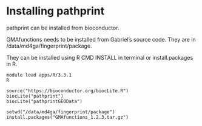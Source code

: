 # Installing pathprint

pathprint can be installed from bioconductor.
 
GMAfunctions needs to be installed from Gabriel’s source code.
They are in /data/md4ga/fingerprint/package.

They can be installed using R CMD INSTALL in terminal or install.packages in R.

```
module load apps/R/3.3.1
R
```

```{r}
source("https://bioconductor.org/biocLite.R")
biocLite("pathprint")
biocLite("pathprintGEOData")
 
setwd("/data/md4ga/fingerprint/package")
install.packages("GMAfunctions_1.2.3.tar.gz")
```
